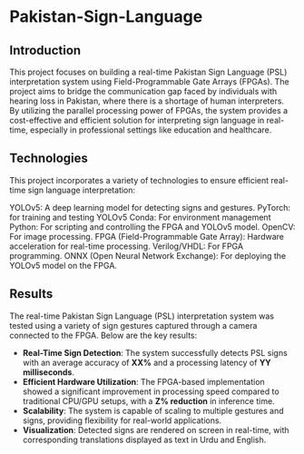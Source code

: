 # Pakistan-Sign-Language
## Introduction
This project focuses on building a real-time Pakistan Sign Language (PSL) interpretation system using Field-Programmable Gate Arrays (FPGAs). The project aims to bridge the communication gap faced by individuals with hearing loss in Pakistan, where there is a shortage of human interpreters. By utilizing the parallel processing power of FPGAs, the system provides a cost-effective and efficient solution for interpreting sign language in real-time, especially in professional settings like education and healthcare.

## Technologies
This project incorporates a variety of technologies to ensure efficient real-time sign language interpretation:

YOLOv5: A deep learning model for detecting signs and gestures.
PyTorch: for training and testing YOLOv5
Conda: For environment management
Python: For scripting and controlling the FPGA and YOLOv5 model.
OpenCV: For image processing.
FPGA (Field-Programmable Gate Array): Hardware acceleration for real-time processing.
Verilog/VHDL: For FPGA programming.
ONNX (Open Neural Network Exchange): For deploying the YOLOv5 model on the FPGA.
## Results

The real-time Pakistan Sign Language (PSL) interpretation system was tested using a variety of sign gestures captured through a camera connected to the FPGA. Below are the key results:

- **Real-Time Sign Detection**: The system successfully detects PSL signs with an average accuracy of **XX%** and a processing latency of **YY milliseconds**.
- **Efficient Hardware Utilization**: The FPGA-based implementation showed a significant improvement in processing speed compared to traditional CPU/GPU setups, with a **Z% reduction** in inference time.
- **Scalability**: The system is capable of scaling to multiple gestures and signs, providing flexibility for real-world applications.
- **Visualization**: Detected signs are rendered on screen in real-time, with corresponding translations displayed as text in Urdu and English.




